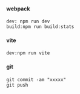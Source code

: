 
####  webpack 
    dev: npm run dev
    build:npm run build:stats

#### vite
    dev:npm run vite


#### git 
    git commit -am "xxxxx"
    git push 